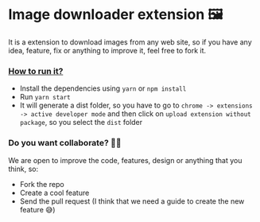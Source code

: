 # Image downloader extension 🖼

It is a extension to download images from any web site, so if you have any
idea, feature, fix or anything to improve it, feel free to fork it.

### [How to run it?](#how-to-run-it)

- Install the dependencies using `yarn` or `npm install`
- Run `yarn start`
- It will generate a dist folder, so you have to go to
  `chrome -> extensions -> active developer mode` and then
  click on `upload extension without package`, so you select the
  `dist` folder

### Do you want collaborate? 👏🏼

We are open to improve the code, features, design or anything that you think, so:

- Fork the repo
- Create a cool feature
- Send the pull request (I think that we need a guide to create the new feature 😅)
